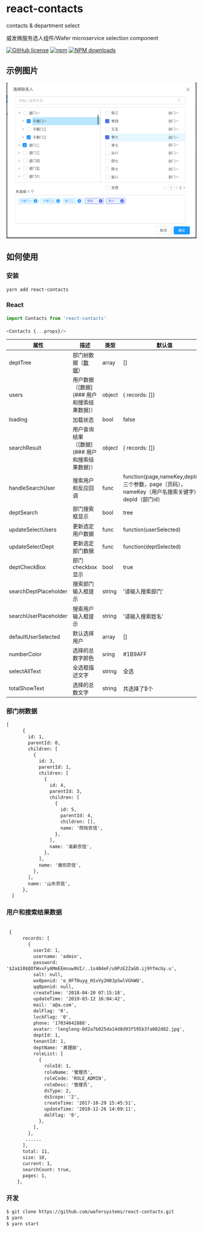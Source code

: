 # react-contacts
contacts  &amp; department select

威发微服务选人组件/Wafer microservice selection component

[![GitHub license](https://img.shields.io/badge/license-MIT-blue.svg)](https://github.com/wafersystems/react-contacts)
[![npm](https://img.shields.io/npm/v/react-contacts.svg)](https://www.npmjs.com/package/react-contacts)
[![NPM downloads](https://img.shields.io/npm/dm/react-contacts.svg)](https://www.npmjs.com/package/react-contacts)

## 示例图片

![Example](./example.png)

## 如何使用

### 安装

`yarn add react-contacts`

### React 

```js
import Contacts from 'react-contacts'

<Contacts {...props}/>

```

属性  | 描述 | 类型 | 默认值
------------- | ------------- | --------------| ------------- 
deptTree  | 部门树数据（[数据](###部门树数据)） | array | []
users  | 用户数据 （[数据](### 用户和搜索结果数据)） | object | { records: []}
loading | 加载状态 | bool | false
searchResult | 用户查询结果 （[数据](### 用户和搜索结果数据)） | object | { records: []}
handleSearchUser | 搜索用户和反应回调 | func | function(page,nameKey,depId)，三个参数，page（页码），nameKey（用户名搜索关键字），depId（部门id）
deptSearch | 部门搜索框显示 | bool | tree
updateSelectUsers | 更新选定用户数据 | func | function(userSelected)
updateSelectDept | 更新选定部门数据 | func | function(deptSelected)
deptCheckBox | 部门checkbox显示 | bool | true
searchDeptPlaceholder | 搜索部门输入框提示 | string | '请输入搜索部门'
searchUserPlaceholder | 搜索用户输入框提示 | string | '请输入搜索姓名'
defaultUserSelected   | 默认选择用户 | array | [] 
numberColor   | 选择的总数字颜色 | sring | #1B9AFF 
selectAllText   | 全选框描述文字 | string | 全选 
totalShowText   | 选择的总数文字 | string | 共选择了$个 


### 部门树数据

````
[
      {
        id: 1,
        parentId: 0,
        children: [
          {
            id: 3,
            parentId: 1,
            children: [
              {
                id: 4,
                parentId: 3,
                children: [
                  {
                    id: 5,
                    parentId: 4,
                    children: [],
                    name: '院校农信',
                  },
                ],
                name: '高新农信',
              },
            ],
            name: '潍坊农信',
          },
        ],
        name: '山东农信',
      },
  ]
````

### 用户和搜索结果数据

```

 {
      records: [
        {
          userId: 1,
          username: 'admin',
          password: '$2a$10$QOfWxxFyAMmEEmnuw9UI/..1s4B4eF/u9PzE2ZaGO.ij9YfmcUy.u',
          salt: null,
          wxOpenid: 'o_0FT0uyg_H1vVy2H0JpSwlVGhWQ',
          qqOpenid: null,
          createTime: '2018-04-20 07:15:18',
          updateTime: '2019-03-12 16:04:42',
          mail: 'a@a.com',
          delFlag: '0',
          lockFlag: '0',
          phone: '17034642888',
          avatar: 'lengleng-0d2a7b025da14d8d93f595b3fa082d82.jpg',
          deptId: 1,
          tenantId: 1,
          deptName: '真理部',
          roleList: [
            {
              roleId: 1,
              roleName: '管理员',
              roleCode: 'ROLE_ADMIN',
              roleDesc: '管理员',
              dsType: 2,
              dsScope: '2',
              createTime: '2017-10-29 15:45:51',
              updateTime: '2018-12-26 14:09:11',
              delFlag: '0',
            },
          ],
        },
	   ......
      ],
      total: 11,
      size: 10,
      current: 1,
      searchCount: true,
      pages: 1,
    },

```

### 开发

````
$ git clone https://github.com/wafersystems/react-contacts.git
$ yarn
$ yarn start

````
